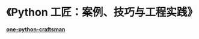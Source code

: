 # 《Python 工匠：案例、技巧与工程实践》



**[one-python-craftsman](https://github.com/piglei/one-python-craftsman)**

